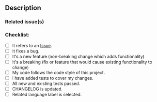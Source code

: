 ## Description

<!-- A few sentences describing the pull request. -->

### Related issue(s)

<!-- If this PR relates to any issues, mention them here. -->

### Checklist:

- [ ] It refers to an [Issue](https://github.com/EasyMicroservices/UICores/issues).
- [ ] It fixes a bug.
- [ ] It's a new feature (non-breaking change which adds functionality)
- [ ] It's a breaking (fix or feature that would cause existing functionality to change)
- [ ] My code follows the code style of this project.
- [ ] I have added tests to cover my changes.
- [ ] All new and existing tests passed.
- [ ] CHANGELOG is updated.
- [ ] Related language label is selected.
